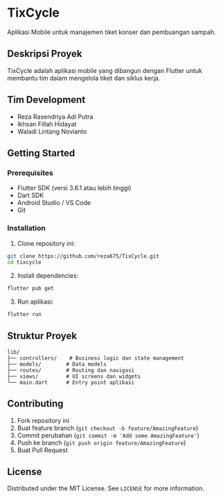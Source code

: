 # TixCycle

Aplikasi Mobile untuk manajemen tiket konser dan pembuangan sampah.

## Deskripsi Proyek

TixCycle adalah aplikasi mobile yang dibangun dengan Flutter untuk membantu tim dalam mengelola tiket dan siklus kerja.

## Tim Development

- Reza Rasendriya Adi Putra
- Ikhsan Fillah Hidayat 
- Waladi Lintang Novianto

## Getting Started

### Prerequisites

- Flutter SDK (versi 3.6.1 atau lebih tinggi)
- Dart SDK
- Android Studio / VS Code
- Git

### Installation

1. Clone repository ini:
```bash
git clone https://github.com/reza675/TixCycle.git
cd tixcycle
```

2. Install dependencies:
```bash
flutter pub get
```

3. Run aplikasi:
```bash
flutter run
```

## Struktur Proyek

```
lib/
├── controllers/    # Business logic dan state management
├── models/        # Data models
├── routes/        # Routing dan navigasi
├── views/         # UI screens dan widgets
└── main.dart      # Entry point aplikasi
```

## Contributing

1. Fork repository ini
2. Buat feature branch (`git checkout -b feature/AmazingFeature`)
3. Commit perubahan (`git commit -m 'Add some AmazingFeature'`)
4. Push ke branch (`git push origin feature/AmazingFeature`)
5. Buat Pull Request

## License

Distributed under the MIT License. See `LICENSE` for more information.
